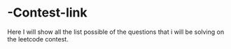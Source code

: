 # -Contest-link
Here I will show all the list possible of the questions that i will be solving on the leetcode contest.
